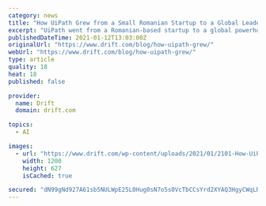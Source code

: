 ```yaml
---
category: news
title: "How UiPath Grew from a Small Romanian Startup to a Global Leader in AI-powered Automation Worth $10.2 Billion"
excerpt: "UiPath went from a Romanian-based startup to a global powerhouse in the AI-powered automation market, valued today at 10.2 billion. Here’s how they did it."
publishedDateTime: 2021-01-12T13:03:00Z
originalUrl: "https://www.drift.com/blog/how-uipath-grew/"
webUrl: "https://www.drift.com/blog/how-uipath-grew/"
type: article
quality: 18
heat: 18
published: false

provider:
  name: Drift
  domain: drift.com

topics:
  - AI

images:
  - url: "https://www.drift.com/wp-content/uploads/2021/01/2101-How-UiPath-Grew-INDEX-UNFURL.png"
    width: 1200
    height: 627
    isCached: true

secured: "dN99gNd927A61sb5NULWpE25L0Hug0sN7o5s0VcTbCCsYrd2XYAQ3HgyCWqLR+/ylttjknTYh4uASxwU4IpFH19wQllsiDuRaw8nVXAztgtf5H5ydR0pv0R5PBMDmD2jQkHeHd0MzBmvL5gebzA/7r56ykB4Y2ghjM0YAXe9oeXNML+Yw0KeiQi97o+UgKTMaUkWbzYGSuWBcIcCSigAYX0ilHGp9TVkDTArqgZbr6WBntpyf5irEbLFI7658a6tLv3yK98PMmSBjxlnn72fnqcBWd3tYUDPkb3ezG5zkl19qReS5UYpV7kKAX1ffDxsujFEzhiGm20LXP9Pv1coe/scrW/8fKIe46Wrc7009Y4=;r0RhTlHHjLQVuwHAsHfRUA=="
---
```


